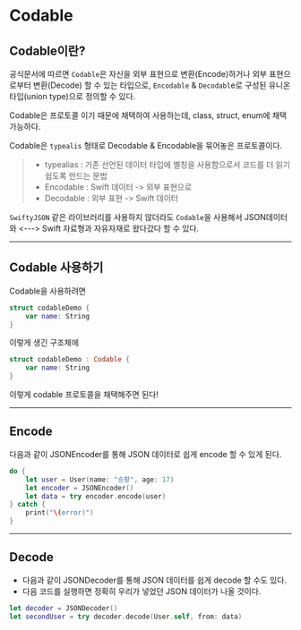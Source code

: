 # Codable

## Codable이란?

공식문서에 따르면 `Codable`은 자신을 외부 표현으로 변환(Encode)하거나 외부 표현으로부터 변환(Decode) 할 수 있는 타입으로, `Encodable` & `Decodabl`e로 구성된 유니온 타입(union type)으로 정의할 수 있다.

Codable은 프로토콜 이기 때문에 채택하여 사용하는데, class, struct, enum에 채택 가능하다.

Codable은 `typealis` 형태로 Decodable & Encodable을 묶어놓은 프로토콜이다.
> - typealias : 기존 선언된 데이터 타입에 별칭을 사용함으로서 코드를 더 읽기 쉽도록 만드는 문법
> - Encodable : Swift 데이터 -> 외부 표현으로
> - Decodable : 외부 표현 -> Swift 데이터 

`SwiftyJSON` 같은 라이브러리를 사용하지 않더라도 `Codable`을 사용해서 JSON데이터와 <---> Swift 자료형과 자유자재로 왔다갔다 할 수 있다.

***

## Codable 사용하기

Codable을 사용하려면 

```swift
struct codableDemo {
    var name: String
}
```
이렇게 생긴 구조체에

```swift
struct codableDemo : Codable {
    var name: String
}
```
이렇게 codable 프로토콜을 채택해주면 된다!

***

## Encode

다음과 같이 JSONEncoder를 통해 JSON 데이터로 쉽게 encode 할 수 있게 된다.

```swift
do {
    let user = User(name: "승황", age: 17)
    let encoder = JSONEncoder()
    let data = try encoder.encode(user)
} catch {
    print("\(error)")
}
```

***

## Decode

- 다음과 같이 JSONDecoder를 통해 JSON 데이터를 쉽게 decode 할 수도 있다.
- 다음 코드를 실행하면 정확히 우리가 넣었던 JSON 데이터가 나올 것이다.

```swift
let decoder = JSONDecoder()
let secondUser = try decoder.decode(User.self, from: data)
```